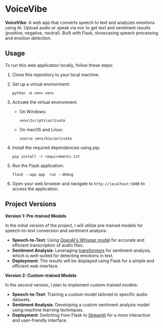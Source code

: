 # VoiceVibe
**VoiceVibe**: A web app that converts speech to text and analyzes emotions using AI. Upload audio or speak via mic to get text and sentiment results (positive, negative, neutral). Built with Flask, showcasing speech processing and emotion detection.

## Usage

To run this web application locally, follow these steps:

1. Clone this repository to your local machine.
2. Set up a virtual environment:
    ```
    python -m venv venv
    ```
3. Activate the virtual environment:
    - On Windows:
        ```
        venv\Scripts\activate
        ```
    - On macOS and Linux:
        ```
        source venv/bin/activate
        ```
4. Install the required dependencies using pip:

    ```
    pip install -r requirements.txt
    ```

6. Run the Flask application:

    ```
    flask --app app  run --debug
    ```

7. Open your web browser and navigate to `http://localhost:5000` to access the application.

## Project Versions

**Version 1: Pre-trained Models**

In the initial version of the project, I will utilize pre-trained models for speech-to-text conversion and sentiment analysis:

- **Speech-to-Text**: Using [OpenAI's Whisper model](https://github.com/openai/whisper) for accurate and efficient transcription of audio files. 
- **Sentiment Analysis**: Leveraging [transformers](https://github.com/huggingface/transformers) for sentiment analysis, which is well-suited for detecting emotions in text.
- **Deployment**: The results will be displayed using Flask for a simple and efficient web interface.

**Version 2: Custom-trained Models**

In the second version, I plan to implement custom-trained models:

- **Speech-to-Text**: Training a custom model tailored to specific audio datasets.
- **Sentiment Analysis**: Developing a custom sentiment analysis model using machine learning techniques.
- **Deployment**: Switching from Flask to [Streamlit](https://streamlit.io/) for a more interactive and user-friendly interface.

<!-- Note
Problem:
Issue with ffmpeg when trying to run ML_test/sentiment_analysis.py.

Solution:
Run ```scoop install ffmpeg``` to install ffmpeg. 

-->
